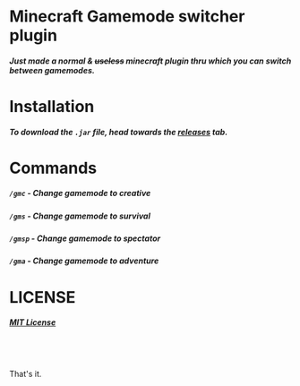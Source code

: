 ﻿# Minecraft Gamemode switcher plugin
##### Just made a normal & ~~useless~~ minecraft plugin thru which you can switch between gamemodes.

# Installation
##### To download the `.jar` file, head towards the [releases](https://github.com/TheInsanec0der/minecraft-plugin/releases/) tab.

# Commands
##### `/gmc` - Change gamemode to creative
##### `/gms` - Change gamemode to survival
##### `/gmsp` - Change gamemode to spectator
##### `/gma` - Change gamemode to adventure

# LICENSE
##### [**MIT License**](https://github.com/TheInsanec0der/minecraft-plugin/blob/main/LICENSE)
<br>
<br>
<br>
That's it.
